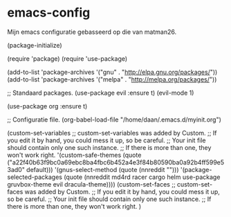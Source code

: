 # emacs-config
Mijn emacs configuratie gebasseerd op die van matman26.


(package-initialize)

(require 'package)
(require 'use-package)

(add-to-list 'package-archives '("gnu" . "http://elpa.gnu.org/packages/"))
(add-to-list 'package-archives '("melpa" . "http://melpa.org/packages/"))

;; Standaard packages.
(use-package evil
	:ensure t)
(evil-mode 1)
	
(use-package org
	:ensure t)

;; Configuratie file.
(org-babel-load-file "/home/daan/.emacs.d/myinit.org")

(custom-set-variables
 ;; custom-set-variables was added by Custom.
 ;; If you edit it by hand, you could mess it up, so be careful.
 ;; Your init file should contain only one such instance.
 ;; If there is more than one, they won't work right.
 '(custom-safe-themes
   (quote
    ("a22f40b63f9bc0a69ebc8ba4fbc6b452a4e3f84b80590ba0a92b4ff599e53ad0" default)))
 '(gnus-select-method (quote (nnreddit "")))
 '(package-selected-packages
   (quote
    (nnreddit md4rd racer cargo helm use-package gruvbox-theme evil dracula-theme))))
(custom-set-faces
 ;; custom-set-faces was added by Custom.
 ;; If you edit it by hand, you could mess it up, so be careful.
 ;; Your init file should contain only one such instance.
 ;; If there is more than one, they won't work right.
 )
